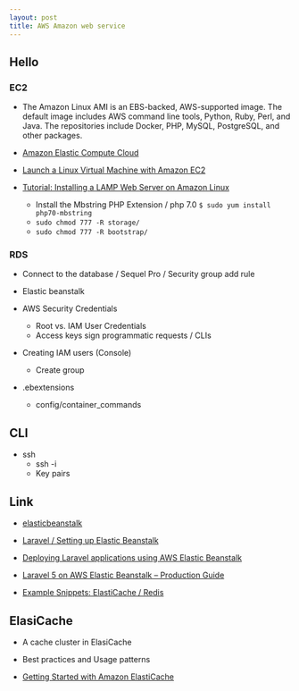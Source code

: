```yaml
---
layout: post
title: AWS Amazon web service
---
```


## Hello

### EC2

- The Amazon Linux AMI is an EBS-backed, AWS-supported image. The default image includes AWS command line tools, Python, Ruby, Perl, and Java. The repositories include Docker, PHP, MySQL, PostgreSQL, and other packages.

- [Amazon Elastic Compute Cloud](https://docs.aws.amazon.com/AWSEC2/latest/UserGuide/concepts.html)
- [Launch a Linux Virtual Machine
with Amazon EC2](https://aws.amazon.com/getting-started/tutorials/launch-a-virtual-machine/)
- [Tutorial: Installing a LAMP Web Server on Amazon Linux](https://docs.aws.amazon.com/AWSEC2/latest/UserGuide/install-LAMP.html)
  - Install the Mbstring PHP Extension / php 7.0 `$ sudo yum install php70-mbstring`
  - `sudo chmod 777 -R storage/`
  - `sudo chmod 777 -R bootstrap/`

### RDS
- Connect to the database / Sequel Pro / Security group add rule

- Elastic beanstalk
- AWS Security Credentials
  - Root vs. IAM User Credentials
  - Access keys sign programmatic requests / CLIs

- Creating IAM users (Console)
  - Create group

- .ebextensions
  - config/container_commands

## CLI

- ssh
  - ssh -i
  - Key pairs


## Link
- [elasticbeanstalk](https://aws.amazon.com/elasticbeanstalk/)
- [Laravel / Setting up Elastic Beanstalk](https://deliciousbrains.com/scaling-laravel-using-aws-elastic-beanstalk-part-3-setting-elastic-beanstalk/)
- [Deploying Laravel applications using AWS Elastic Beanstalk](http://blog.mallow-tech.com/2016/03/deploying-laravel-applications-using-aws-elastic-beanstalk/)
- [Laravel 5 on AWS Elastic Beanstalk – Production Guide](http://blog.goforyt.com/laravel-5-aws-elastic-beanstalk-production-guide/)


- [Example Snippets: ElastiCache / Redis](http://docs.aws.amazon.com/elasticbeanstalk/latest/dg/customize-environment-resources-elasticache.html#customize-environment-resources-elasticache-targetedvpc)


## ElasiCache

- A cache cluster in ElasiCache

- Best practices and Usage patterns
- [Getting Started with Amazon ElastiCache](https://aws.amazon.com/elasticache/getting-started/)
